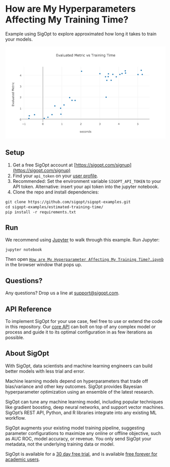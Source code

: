 # How are My Hyperparameters Affecting My Training Time?

Example using SigOpt to explore approximated how long it takes to train your models. 

![alt tag](metric-vs-time.png)

## Setup

1. Get a free SigOpt account at [https://sigopt.com/signup](https://sigopt.com/signup)
2. Find your `api_token` on your [user profile](https://sigopt.com/user/profile).
3. Recommended: Set the environment variable `SIGOPT_API_TOKEN` to your API token. Alternative: insert your api token into the jupyter notebook.
4. Clone the repo and install dependencies:

```
git clone https://github.com/sigopt/sigopt-examples.git
cd sigopt-examples/estimated-training-time/
pip install -r requirements.txt
```

## Run

We recommend using [Jupyter](http://jupyter.readthedocs.org/en/latest/install.html) to walk through this example. Run Jupyter:

```
jupyter notebook
```

Then open [`How are My Hyperparameter Affecting My Training Time?.ipynb`](https://github.com/sigopt/sigopt-examples/blob/master/estimated-training-time/How%20are%20My%20Hyperparameters%20Affecting%20My%20Training%20Time%3F.ipynb) in the browser window that pops up.

## Questions?
Any questions? Drop us a line at [support@sigopt.com](mailto:support@sigopt.com).

## API Reference
To implement SigOpt for your use case, feel free to use or extend the code in this repository. Our [core API](https://sigopt.com/docs) can bolt on top of any complex model or process and guide it to its optimal configuration in as few iterations as possible. 

## About SigOpt

With SigOpt, data scientists and machine learning engineers can build better models with less trial and error.

Machine learning models depend on hyperparameters that trade off bias/variance and other key outcomes. SigOpt provides Bayesian hyperparameter optimization using an ensemble of the latest research.

SigOpt can tune any machine learning model, including popular techniques like gradient boosting, deep neural networks, and support vector machines. SigOpt’s REST API, Python, and R libraries integrate into any existing ML workflow.

SigOpt augments your existing model training pipeline, suggesting parameter configurations to maximize any online or offline objective, such as AUC ROC, model accuracy, or revenue. You only send SigOpt your metadata, not the underlying training data or model.

SigOpt is available for a [30 day free trial](https://sigopt.com/signup), and is available [free forever for academic users](https://sigopt.com/edu).

